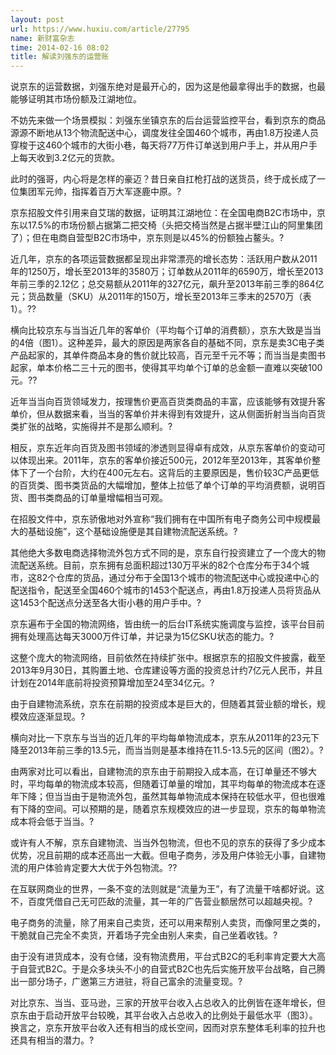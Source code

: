 ```yaml
---
layout: post
url: https://www.huxiu.com/article/27795
name: 新财富杂志
time: 2014-02-16 08:02
title: 解读刘强东的运营账
---
```

说京东的运营数据，刘强东绝对是最开心的，因为这是他最拿得出手的数据，也最能够证明其市场份额及江湖地位。

不妨先来做一个场景模拟：刘强东坐镇京东的后台运营监控平台，看到京东的商品源源不断地从13个物流配送中心，调度发往全国460个城市，再由1.8万投递人员穿梭于这460个城市的大街小巷，每天将77万件订单送到用户手上，并从用户手上每天收到3.2亿元的货款。

此时的强哥，内心将是怎样的豪迈？昔日亲自扛枪打战的送货员，终于成长成了一位集团军元帅，指挥着百万大军逐鹿中原。?　　

京东招股文件引用来自艾瑞的数据，证明其江湖地位：在全国电商B2C市场中，京东以17.5%的市场份额占据第二把交椅（头把交椅当然是占据半壁江山的阿里集团了）；但在电商自营型B2C市场中，京东则是以45%的份额独占鳌头。?　　

近几年，京东的各项运营数据都呈现出非常漂亮的增长态势：活跃用户数从2011年的1250万，增长至2013年的3580万；订单数从2011年的6590万，增长至2013年前三季的2.12亿；总交易额从2011年的327亿元，飙升至2013年前三季的864亿元；货品数量（SKU）从2011年的150万，增长至2013年三季末的2570万（表1）。??　　

横向比较京东与当当近几年的客单价（平均每个订单的消费额），京东大致是当当的4倍（图1）。这种差异，最大的原因是两家各自的基础不同，京东是卖3C电子类产品起家的，其单件商品本身的售价就比较高，百元至千元不等；而当当是卖图书起家，单本价格二三十元的图书，使得其平均单个订单的总金额一直难以突破100元。??　　

近年当当向百货领域发力，按理售价更高百货类商品的丰富，应该能够有效提升客单价，但从数据来看，当当的客单价并未得到有效提升，这从侧面折射当当向百货类扩张的战略，实施得并不是那么顺利。?　　

相反，京东近年向百货及图书领域的渗透则显得卓有成效，从京东客单价的变动可以体现出来。2011年，京东的客单价接近500元，2012年至2013年，其客单价整体下了一个台阶，大约在400元左右。这背后的主要原因是，售价较3C产品更低的百货类、图书类货品的大幅增加，整体上拉低了单个订单的平均消费额，说明百货、图书类商品的订单量增幅相当可观。　

在招股文件中，京东骄傲地对外宣称“我们拥有在中国所有电子商务公司中规模最大的基础设施”，这个基础设施便是其自建物流配送系统。?　　

其他绝大多数电商选择物流外包方式不同的是，京东自行投资建立了一个庞大的物流配送系统。目前，京东拥有总面积超过130万平米的82个仓库分布于34个城市，这82个仓库的货品，通过分布于全国13个城市的物流配送中心或投递中心的配送指令，配送至全国460个城市的1453个配送点，再由1.8万投递人员将货品从这1453个配送点分送至各大街小巷的用户手中。?　　

京东遍布于全国的物流网络，皆由统一的后台IT系统实施调度与监控，该平台目前拥有处理高达每天3000万件订单，并记录为15亿SKU状态的能力。?　　

这整个庞大的物流网络，目前依然在持续扩张中。根据京东的招股文件披露，截至2013年9月30日，其购置土地、仓库建设等方面的投资总计约7亿元人民币，并且计划在2014年底前将投资预算增加至24至34亿元。?　　

由于自建物流系统，京东在前期的投资成本是巨大的，但随着其营业额的增长，规模效应逐渐显现。?　　

横向对比一下京东与当当的近几年的平均每单物流成本，京东从2011年的23元下降至2013年前三季的13.5元，而当当则是基本维持在11.5-13.5元的区间（图2）。?　　

由两家对比可以看出，自建物流的京东由于前期投入成本高，在订单量还不够大时，平均每单的物流成本较高，但随着订单量的增加，其平均每单的物流成本在逐年下降；但当当由于是物流外包，虽然其每单物流成本保持在较低水平，但也很难有下降的空间。可以预期的是，随着京东规模效应的进一步显现，京东的每单物流成本将会低于当当。?　　

或许有人不解，京东自建物流、当当外包物流，但也不见的京东的获得了多少成本优势，况且前期的成本还高出一大截。但电子商务，涉及用户体验无小事，自建物流的用户体验肯定要大大优于外包物流。??　　

在互联网商业的世界，一条不变的法则就是“流量为王”，有了流量干啥都好说。这不，百度凭借自己无可匹敌的流量，其一年的广告营业额居然可以超越央视。?　　

电子商务的流量，除了用来自己卖货，还可以用来帮别人卖货，而像阿里之类的，干脆就自己完全不卖货，开着场子完全由别人来卖，自己坐着收钱。?　　

由于没有进货成本，没有仓储，没有物流费用，平台式B2C的毛利率肯定要大大高于自营式B2C。于是众多块头不小的自营式B2C也先后实施开放平台战略，自己腾出一部分场子，广邀第三方进驻，将自己富余的流量变现。?　　

对比京东、当当、亚马逊，三家的开放平台收入占总收入的比例皆在逐年增长，但京东由于启动开放平台较晚，其平台收入占总收入的比例处于最低水平（图3）。换言之，京东开放平台收入还有相当的成长空间，因而对京东整体毛利率的拉升也还具有相当的潜力。?

